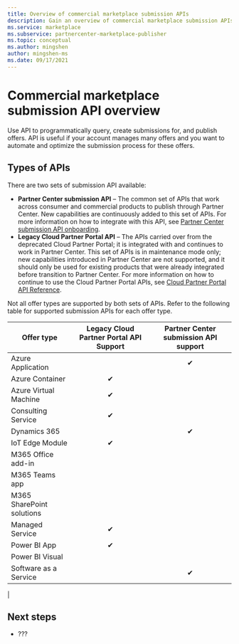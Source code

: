 ```yaml
---
title: Overview of commercial marketplace submission APIs
description: Gain an overview of commercial marketplace submission APIs in Azure Marketplace. 
ms.service: marketplace 
ms.subservice: partnercenter-marketplace-publisher
ms.topic: conceptual
ms.author: mingshen
author: mingshen-ms
ms.date: 09/17/2021
---
```


# Commercial marketplace submission API overview

Use API to programmatically query, create submissions for, and publish offers. API is useful if your account manages many offers and you want to automate and optimize the submission process for these offers.

## Types of APIs

There are two sets of submission API available:

- **Partner Center submission API** – The common set of APIs that work across consumer and commercial products to publish through Partner Center. New capabilities are continuously added to this set of APIs. For more information on how to integrate with this API, see [Partner Center submission API onboarding](submission-api-onboard.md). 
- **Legacy Cloud Partner Portal API** – The APIs carried over from the deprecated Cloud Partner Portal; it is integrated with and continues to work in Partner Center. This set of APIs is in maintenance mode only; new capabilities introduced in Partner Center are not supported, and it should only be used for existing products that were already integrated before transition to Partner Center. For more information on how to continue to use the Cloud Partner Portal APIs, see [Cloud Partner Portal API Reference](cloud-partner-portal-api-overview.md). 

Not all offer types are supported by both sets of APIs. Refer to the following table for supported submission APIs for each offer type.

| Offer type | Legacy Cloud Partner Portal API Support | Partner Center submission API support |
| --- | :---: | :---: |
| Azure Application |  | &#x2714; |
| Azure Container | &#x2714; |  |
| Azure Virtual Machine | &#x2714; |  |
| Consulting Service | &#x2714; |  |
| Dynamics 365 |  | &#x2714; |
| IoT Edge Module | &#x2714; |  |
| M365 Office add-in |  |  |
| M365 Teams app |  |  |
| M365 SharePoint solutions |  |  |
| Managed Service | &#x2714; |  |
| Power BI App | &#x2714; |  |
| Power BI Visual |  |  |
| Software as a Service |  | &#x2714; |
|

## Next steps

- ???